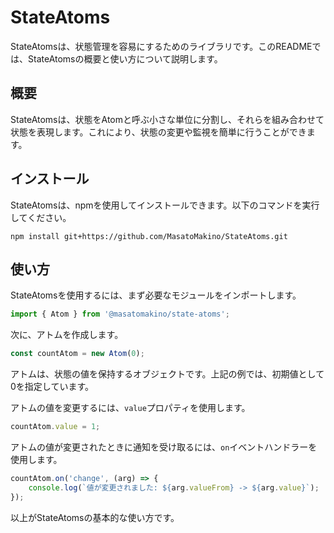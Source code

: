 # StateAtoms

StateAtomsは、状態管理を容易にするためのライブラリです。このREADMEでは、StateAtomsの概要と使い方について説明します。

## 概要

StateAtomsは、状態をAtomと呼ぶ小さな単位に分割し、それらを組み合わせて状態を表現します。これにより、状態の変更や監視を簡単に行うことができます。

## インストール

StateAtomsは、npmを使用してインストールできます。以下のコマンドを実行してください。

```
npm install git+https://github.com/MasatoMakino/StateAtoms.git
```

## 使い方

StateAtomsを使用するには、まず必要なモジュールをインポートします。

```javascript
import { Atom } from '@masatomakino/state-atoms';
```

次に、アトムを作成します。

```javascript
const countAtom = new Atom(0);
```

アトムは、状態の値を保持するオブジェクトです。上記の例では、初期値として0を指定しています。

アトムの値を変更するには、`value`プロパティを使用します。

```javascript
countAtom.value = 1;
```

アトムの値が変更されたときに通知を受け取るには、`on`イベントハンドラーを使用します。

```javascript
countAtom.on('change', (arg) => {
    console.log(`値が変更されました: ${arg.valueFrom} -> ${arg.value}`);
});
```

以上がStateAtomsの基本的な使い方です。
